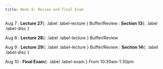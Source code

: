 ```yaml
---
title: Week 8: Review and Final Exam
---
```


Aug 7
: **Lecture 27**{: .label .label-lecture } Buffer/Review
: **Section 13**{: .label .label-disc }

Aug 8
: **Lecture 28**{: .label .label-lecture } Buffer/Review


Aug 9
: **Lecture 29**{: .label .label-lecture } Buffer/Review
: **Section 14**{: .label .label-disc }

Aug 10
: **Final Exam**{: .label .label-exam } From 10:30am-1:30pm
